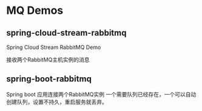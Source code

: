 # MQ Demos

## spring-cloud-stream-rabbitmq

Spring Cloud Stream RabbitMQ Demo

接收两个RabbitMQ主机实例的消息

## spring-boot-rabbitmq

Spring boot 应用连接两个RabbitMQ实例
一个需要队列已经存在，一个可以自动创建队列，设置不持久，重启服务就丢弃。

